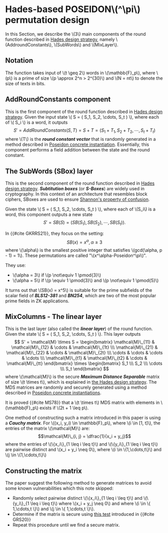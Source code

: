 # Hades-based POSEIDON\\(^\pi\\) permutation design

In this Section, we describe the \\(3\\) main components of the round function described in [Hades design strategy](./hades-design-strategy.md), namely \\(AddroundConstants\\), \\(SubWords\\) and \\(MixLayer\\).

## Notation
The function takes input of \\(t \geq 2\\) words in \\(\mathbb{F}_p\\), where \\(p\\) is a prime of size \\(p \approx 2^n > 2^{30}\\) and \\(N = nt\\) to denote the size of texts in bits.

## AddRoundConstants component

This is the first component of the round function described in [Hades design strategy](./hades-design-strategy.md). Given the input state \\( S = ( S_1, S_2, \cdots, S_t ) \\), where each of \\( S_i \\) is a word, it outputs $$ S' = AddRoundConstants(S, T) = S + T = ( S_1 + T_1, S_2 + T_2, \cdots, S_t + T_t ) $$ where \\(T\\) is the ***round constant vector*** that is randomly generated in a method described in [Poseidon concrete instantiation](./concrete-poseidon-instantiation.md). Essentially, this component performs a field addition between the state and the round constant.

## The SubWords (SBox) layer

This is the second component of the round function described in [Hades design strategy](./hades-design-strategy.md). ***Subtitution boxes*** (or ***S-Boxes***) are widely used in cryptography. In this context of an architecture that resembles block ciphers, SBoxes are used to ensure [Shannon's property of confusion](https://en.wikipedia.org/wiki/Confusion_and_diffusion).

Given the state \\( S = ( S_1, S_2, \cdots, S_t ) \\), where each of \\(S_i\\) is a word, this component outputs a new state $$ S' = SB(S) =  ( SB(S_1), SB(S_2), \cdots, SB(S_t) ).$$

In {{#cite GKRRS21}}, they focus on the setting: $$SB(x) = x^\alpha, \alpha \geq 3$$ where \\(\alpha\\) is the smallest positive integer that satisfies \\(gcd(\alpha, p - 1) = 1\\). These permutations are called "\\(x^\alpha-Poseidon^\pi\\)".

They use:
+ \\(\alpha = 3\\) if \\(p \not\equiv 1 \pmod{3}\\)
+ \\(\alpha = 5\\) if \\(p \equiv 1 \pmod{3}\\) and \\(p \not\equiv 1 \pmod{5}\\)

It turns out that \\(SB(x) = x^5\\) is suitable for the prime subfields of the scalar field of ***BLS12-381*** and ***BN254***, which are two of the most popular prime fields in ZK applications.

## MixColumns - The linear layer

This is the last layer (also called the ***linear layer***) of the round function. Given the state \\( S = ( S_1, S_2, \cdots, S_t ) \\). This layer outputs 
$$ S' = \mathcal{M} \times S =
\begin{bmatrix} 
    \mathcal{M}\_{11} & \mathcal{M}\_{12} & \cdots & \mathcal{M}\_{1t} \\\ 
    \mathcal{M}\_{21} & \mathcal{M}\_{22} & \cdots & \mathcal{M}\_{2t} \\\ 
    \cdots & \cdots & \cdots & \cdots \\\ 
    \mathcal{M}\_{t1} & \mathcal{M}\_{t2} & \cdots & \mathcal{M}\_{tt} 
\end{bmatrix} \times \begin{bmatrix}
    S_1 \\\ S_2 \\\ \cdots \\\ S_t
\end{bmatrix} $$ 
where \\(\mathcal{M}\\) is the secure ***Maximum Distance Separable*** matrix of size \\(t \times t\\), which is explained in [the Hades design strategy](./hades-design-strategy.md). The MDS matrices are randomly and securely generated using a method described in [Poseidon concrete instantiations](./concrete-poseidon-instantiation.md).

It is proved {{#cite MS78}} that a \\(t \times t\\) MDS matrix with elements in \\(\mathbb{F}_p\\) exists if \\(2t + 1 \leq p\\).

One method of constructing such a matrix introduced in this paper is using a ***Cauchy matrix***. For \\((x_i, y_i) \in \mathbb{F}\_p\\), where \\(i \in [1, t]\\), the entries of the matrix \\(\mathcal{M}\\) are: $$\mathcal{M}\_{i, j} = \dfrac{1}{x_i + y_j}$$ where the entries of \\(\\{x_i\\}\_{1 \leq i \leq t}\\) and \\(\\{y_i\\}\_{1 \leq i \leq t}\\) are pairwise distinct and \\(x_i + y_i \neq 0\\), where \\(i \in \\{1,\cdots,t\\}\\) and \\(j \in \\{1,\cdots,t\\}\\)

## Constructing the matrix
The paper suggest the following method to generate matrices to avoid some known vulnerabilities which this note skipped:
+ Randomly select pairwise distinct \\(\\{x_i\\}\_{1 \leq i \leq t}\\) and \\(\\{y_i\\}\_{1 \leq i \leq t}\\) where \\(x_i + y_j \neq 0\\) and where \\(i \in \\{ 1,\cdots,t \\}\\) and \\(j \in \\{ 1,\cdots,t \\}\\).
+ Determine if the matrix is secure using [this test](https://extgit.iaik.tugraz.at/krypto/linear-layer-tool) introduced in {{#cite GRS20}}
+ Repeat this procedure until we find a secure matrix.